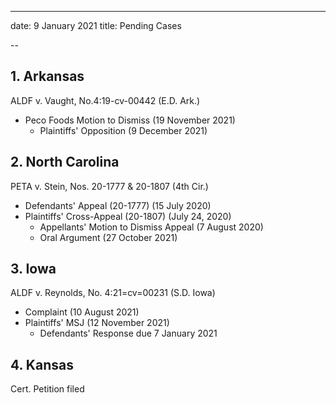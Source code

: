 --- 

date: 9 January 2021
title: Pending Cases 

-- 

## 1. Arkansas
 
ALDF v. Vaught, No.4:19-cv-00442 (E.D. Ark.)

- Peco Foods Motion to Dismiss (19 November 2021)
    - Plaintiffs' Opposition (9 December 2021)

## 2. North Carolina
 
PETA v. Stein, Nos. 20-1777 & 20-1807 (4th Cir.)

- Defendants' Appeal (20-1777) (15 July 2020)
- Plaintiffs' Cross-Appeal (20-1807) (July 24, 2020)
    - Appellants' Motion to Dismiss Appeal (7 August 2020)
    - Oral Argument (27 October 2021) 

## 3. Iowa

ALDF v. Reynolds, No. 4:21=cv=00231 (S.D. Iowa)

- Complaint (10 August 2021)
- Plaintiffs' MSJ (12 November 2021)
    - Defendants' Response due 7 January 2021 

## 4. Kansas 

Cert. Petition filed